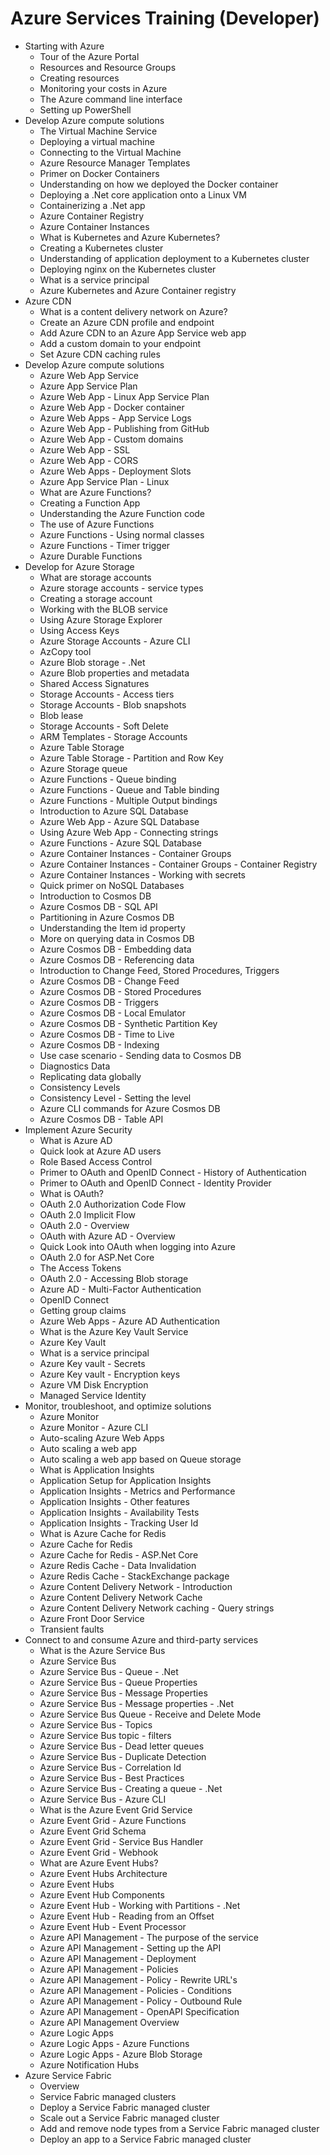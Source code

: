 # Azure Services Training (Developer)

- Starting with Azure
  - Tour of the Azure Portal   
  - Resources and Resource Groups
  - Creating resources
  - Monitoring your costs in Azure
  - The Azure command line interface
  - Setting up PowerShell
- Develop Azure compute solutions
  - The Virtual Machine Service
  - Deploying a virtual machine
  - Connecting to the Virtual Machine
  - Azure Resource Manager Templates
  - Primer on Docker Containers
  - Understanding on how we deployed the Docker container
  - Deploying a .Net core application onto a Linux VM
  - Containerizing a .Net app
  - Azure Container Registry
  - Azure Container Instances
  - What is Kubernetes and Azure Kubernetes?
  - Creating a Kubernetes cluster
  - Understanding of application deployment to a Kubernetes cluster
  - Deploying nginx on the Kubernetes cluster
  - What is a service principal
  - Azure Kubernetes and Azure Container registry
- Azure CDN
  - What is a content delivery network on Azure?
  - Create an Azure CDN profile and endpoint
  - Add Azure CDN to an Azure App Service web app
  - Add a custom domain to your endpoint
  - Set Azure CDN caching rules
- Develop Azure compute solutions
  - Azure Web App Service
  - Azure App Service Plan
  - Azure Web App - Linux App Service Plan
  - Azure Web App - Docker container
  - Azure Web Apps - App Service Logs
  - Azure Web App - Publishing from GitHub
  - Azure Web App - Custom domains
  - Azure Web App - SSL
  - Azure Web App - CORS
  - Azure Web Apps - Deployment Slots
  - Azure App Service Plan - Linux
  - What are Azure Functions?
  - Creating a Function App
  - Understanding the Azure Function code
  - The use of Azure Functions
  - Azure Functions - Using normal classes
  - Azure Functions - Timer trigger
  - Azure Durable Functions
- Develop for Azure Storage
  - What are storage accounts
  - Azure storage accounts - service types
  - Creating a storage account
  - Working with the BLOB service
  - Using Azure Storage Explorer
  - Using Access Keys
  - Azure Storage Accounts - Azure CLI
  - AzCopy tool
  - Azure Blob storage - .Net
  - Azure Blob properties and metadata
  - Shared Access Signatures
  - Storage Accounts - Access tiers
  - Storage Accounts - Blob snapshots
  - Blob lease
  - Storage Accounts - Soft Delete
  - ARM Templates - Storage Accounts
  - Azure Table Storage
  - Azure Table Storage - Partition and Row Key
  - Azure Storage queue
  - Azure Functions - Queue binding
  - Azure Functions - Queue and Table binding
  - Azure Functions - Multiple Output bindings
  - Introduction to Azure SQL Database
  - Azure Web App - Azure SQL Database
  - Using Azure Web App - Connecting strings
  - Azure Functions - Azure SQL Database
  - Azure Container Instances - Container Groups
  - Azure Container Instances - Container Groups - Container Registry
  - Azure Container Instances - Working with secrets
  - Quick primer on NoSQL Databases
  - Introduction to Cosmos DB
  - Azure Cosmos DB - SQL API
  - Partitioning in Azure Cosmos DB
  - Understanding the Item id property
  - More on querying data in Cosmos DB
  - Azure Cosmos DB - Embedding data
  - Azure Cosmos DB - Referencing data
  - Introduction to Change Feed, Stored Procedures, Triggers
  - Azure Cosmos DB - Change Feed
  - Azure Cosmos DB - Stored Procedures
  - Azure Cosmos DB - Triggers
  - Azure Cosmos DB - Local Emulator
  - Azure Cosmos DB - Synthetic Partition Key
  - Azure Cosmos DB - Time to Live
  - Azure Cosmos DB - Indexing
  - Use case scenario - Sending data to Cosmos DB
  - Diagnostics Data
  - Replicating data globally
  - Consistency Levels
  - Consistency Level - Setting the level
  - Azure CLI commands for Azure Cosmos DB
  - Azure Cosmos DB - Table API
- Implement Azure Security
  - What is Azure AD
  - Quick look at Azure AD users
  - Role Based Access Control
  - Primer to OAuth and OpenID Connect - History of Authentication
  - Primer to OAuth and OpenID Connect - Identity Provider
  - What is OAuth?
  - OAuth 2.0 Authorization Code Flow
  - OAuth 2.0 Implicit Flow
  - OAuth 2.0 - Overview
  - OAuth with Azure AD - Overview
  - Quick Look into OAuth when logging into Azure
  - OAuth 2.0 for ASP.Net Core
  - The Access Tokens
  - OAuth 2.0 - Accessing Blob storage
  - Azure AD - Multi-Factor Authentication
  - OpenID Connect
  - Getting group claims
  - Azure Web Apps - Azure AD Authentication
  - What is the Azure Key Vault Service
  - Azure Key Vault
  - What is a service principal
  - Azure Key vault - Secrets
  - Azure Key vault - Encryption keys
  - Azure VM Disk Encryption
  - Managed Service Identity
- Monitor, troubleshoot, and optimize solutions
  - Azure Monitor
  - Azure Monitor - Azure CLI
  - Auto-scaling Azure Web Apps
  - Auto scaling a web app
  - Auto scaling a web app based on Queue storage
  - What is Application Insights
  - Application Setup for Application Insights
  - Application Insights - Metrics and Performance
  - Application Insights - Other features
  - Application Insights - Availability Tests
  - Application Insights - Tracking User Id
  - What is Azure Cache for Redis
  - Azure Cache for Redis
  - Azure Cache for Redis - ASP.Net Core
  - Azure Redis Cache - Data Invalidation
  - Azure Redis Cache - StackExchange package
  - Azure Content Delivery Network - Introduction
  - Azure Content Delivery Network Cache
  - Azure Content Delivery Network caching - Query strings
  - Azure Front Door Service
  - Transient faults
- Connect to and consume Azure and third-party services
  - What is the Azure Service Bus
  - Azure Service Bus
  - Azure Service Bus - Queue - .Net
  - Azure Service Bus - Queue Properties
  - Azure Service Bus - Message Properties
  - Azure Service Bus - Message properties - .Net
  - Azure Service Bus Queue - Receive and Delete Mode
  - Azure Service Bus - Topics
  - Azure Service Bus topic - filters
  - Azure Service Bus - Dead letter queues
  - Azure Service Bus - Duplicate Detection
  - Azure Service Bus - Correlation Id
  - Azure Service Bus - Best Practices
  - Azure Service Bus - Creating a queue - .Net
  - Azure Service Bus - Azure CLI
  - What is the Azure Event Grid Service
  - Azure Event Grid - Azure Functions
  - Azure Event Grid Schema
  - Azure Event Grid - Service Bus Handler
  - Azure Event Grid - Webhook
  - What are Azure Event Hubs?
  - Azure Event Hubs Architecture
  - Azure Event Hubs
  - Azure Event Hub Components
  - Azure Event Hub - Working with Partitions - .Net
  - Azure Event Hub - Reading from an Offset
  - Azure Event Hub - Event Processor
  - Azure API Management - The purpose of the service
  - Azure API Management - Setting up the API
  - Azure API Management - Deployment
  - Azure API Management - Policies
  - Azure API Management - Policy - Rewrite URL's
  - Azure API Management - Policies - Conditions
  - Azure API Management - Policy - Outbound Rule
  - Azure API Management - OpenAPI Specification
  - Azure API Management Overview
  - Azure Logic Apps
  - Azure Logic Apps - Azure Functions
  - Azure Logic Apps - Azure Blob Storage
  - Azure Notification Hubs
- Azure Service Fabric
  - Overview
  - Service Fabric managed clusters
  - Deploy a Service Fabric managed cluster
  - Scale out a Service Fabric managed cluster
  - Add and remove node types from a Service Fabric managed cluster
  - Deploy an app to a Service Fabric managed cluster
